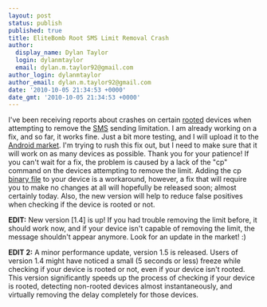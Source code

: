 ```yaml
---
layout: post
status: publish
published: true
title: EliteBomb Root SMS Limit Removal Crash
author:
  display_name: Dylan Taylor
  login: dylanmtaylor
  email: dylan.m.taylor92@gmail.com
author_login: dylanmtaylor
author_email: dylan.m.taylor92@gmail.com
date: '2010-10-05 21:34:53 +0000'
date_gmt: '2010-10-05 21:34:53 +0000'
---
```

<p>I've been receiving reports about crashes on certain <a class="zem_slink" title="Root" rel="wikipedia" href="http://en.wikipedia.org/wiki/Root">rooted</a> devices when attempting to remove the <a class="zem_slink" title="SMS" rel="wikipedia" href="http://en.wikipedia.org/wiki/SMS">SMS</a> sending limitation. I am already working on a fix, and so far, it works fine. Just a bit more testing, and I will upload it to the <a class="zem_slink" title="Android Market" rel="homepage" href="http://www.android.com/market/">Android market</a>. I'm trying to rush this fix out, but I need to make sure that it will work on as many devices as possible. Thank you for your patience! If you can't wait for a fix, the problem is caused by a lack of the "cp" command on the devices attempting to remove the limit. Adding the cp <a class="zem_slink" title="Binary file" rel="wikipedia" href="http://en.wikipedia.org/wiki/Binary_file">binary file</a> to your device is a workaround, however, a fix that will require you to make no changes at all will hopefully be released soon; almost certainly today. Also, the new version will help to reduce false positives when checking if the device is rooted or not.</p>
<p><strong>EDIT:</strong> New version [1.4] is up! If you had trouble removing the limit before, it  should work now, and if your device isn't capable of removing the limit, the message shouldn't appear anymore. Look for an update in the market! :)</p>
<p><strong>EDIT 2:</strong> A minor performance update, version 1.5 is released. Users of version 1.4 might have noticed a small (5 seconds or less) freeze while checking if your device is rooted or not, even if your device isn't rooted. This version significantly speeds up the process of checking if your device is rooted, detecting non-rooted devices almost instantaneously, and virtually removing the delay completely for those devices.</p>
